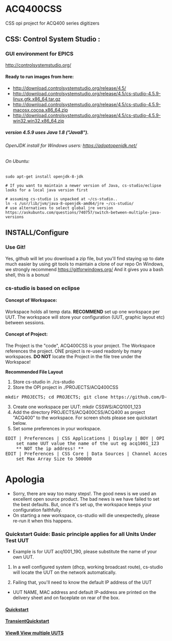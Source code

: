 # ACQ400CSS
CSS opi project for ACQ400 series digitizers

## CSS: Control System Studio : 
### GUI environment for EPICS
http://controlsystemstudio.org/

#### Ready to run images from here: 
* http://download.controlsystemstudio.org/release/4.5/
* http://download.controlsystemstudio.org/release/4.5/cs-studio-4.5.9-linux.gtk.x86_64.tar.gz
* http://download.controlsystemstudio.org/release/4.5/cs-studio-4.5.9-macosx.cocoa.x86_64.zip
* http://download.controlsystemstudio.org/release/4.5/cs-studio-4.5.9-win32.win32.x86_64.zip

##### version 4.5.9 uses Java 1.8 ("Java8"). 

###### OpenJDK install for Windows users: https://adoptopenjdk.net/

###### On Ubuntu: 

```
sudo apt-get install openjdk-8-jdk 

# If you want to maintain a newer version of Java, cs-studio/eclipse looks for a local java version first

# assuming cs-studio is unpacked at ~/cs-studio..
ln -s /usr/lib/jvm/java-8-openjdk-amd64/jre ~/cs-studio/
# use alternatives to select global jre version
https://askubuntu.com/questions/740757/switch-between-multiple-java-versions
```



## INSTALL/Configure

### Use Git!

Yes, github will let you download a zip file, but you'll find staying up to date much easier by using git tools to maintain a clone of our repo
On Windows, we strongly recommend https://gitforwindows.org/     And it gives you a bash shell, this is a bonus!

### cs-studio is based on eclipse

#### Concept of Workspace: 

Workspace holds all temp data. **RECOMMEND** set up one workspace per UUT. The workspace will store your configuration (UUT, graphic layout etc) between sessions.

#### Concept of Project: 
The Project is the "code", ACQ400CSS is your project. 
The Workspace references the project.
ONE project is re-used readonly by many workspaces.
**DO NOT** locate the Project in the file tree under the Workspace!

**Recommended File Layout**
1. Store cs-studio in ./cs-studio
2. Store the OPI project in ./PROJECTS/ACQ400CSS
<pre>
mkdir PROJECTS; cd PROJECTS; git clone https://github.com/D-TACQ/ACQ400CSS.git
</pre>
3. Create one workspace per UUT: mkdir CSSWS/ACQ1001_123
4. Add the directory PROJECTS/ACQ400CSS/ACQ400 as project "ACQ400" to the workspace. For screen shots please see quickstart below.
5. Set some preferences in your workspace.
<pre>
EDIT | Preferences | CSS Applications | Display | BOY | OPI Runtime
    set name UUT value the name of the uut eg acq1001_123
    ** NOT the ip address! **
EDIT | Preferences | CSS Core | Data Sources | Channel Access :
    set Max Array Size to 500000
</pre>

# Apologia
 - Sorry, there are way too many steps!. The good news is we used an excellent open source product. The bad news is we have failed to set the best defaults. But, once it's set up, the workspace keeps your configuration faithfully.
 - On starting a new workspace, cs-studio will die unexpectedly, please re-run it when this happens.

### Quickstart Guide: Basic principle applies for all Units Under Test UUT
* Example is for UUT acq1001_190, please substitute the name of your own UUT.

 1. In a well configured system (dhcp, working broadcast route), cs-studio will locate the UUT on the network automatically.
 
 2. Failing that, you'll need to know the default IP address of the UUT
  * UUT NAME, MAC address and default IP-address are printed on the delivery sheet and on faceplate on rear of the box.

#### [Quickstart](https://github.com/D-TACQ/ACQ400CSS/blob/master/acq1001_acq430_quickstart.pdf)
#### [TransientQuickstart](https://github.com/D-TACQ/ACQ400CSS/releases/download/R20210414/acq2106-acq424-transient_capture_quickstart.pdf)
#### [View8 View multiple UUTS](https://github.com/D-TACQ/ACQ400CSS/releases/download/R211119/view8-setup.pdf)


